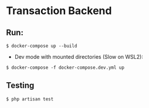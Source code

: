 # Transaction Backend

## Run:
```
$ docker-compose up --build
```
- Dev mode with mounted directories (Slow on WSL2):
```
$ docker-compose -f docker-compose.dev.yml up
```

## Testing
```
$ php artisan test
```